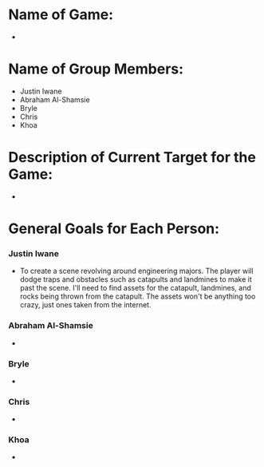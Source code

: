 # Name of Game: 
-

# Name of Group Members: 
- Justin Iwane
- Abraham Al-Shamsie 
- Bryle 
- Chris 
- Khoa 

# Description of Current Target for the Game:
-

# General Goals for Each Person:

### Justin Iwane
- To create a scene revolving around engineering majors. The player will dodge traps and obstacles such as catapults and landmines to make it past the scene. I'll need to find assets for the catapult, landmines, and rocks being thrown from the catapult. The assets won't be anything too crazy, just ones taken from the internet.

### Abraham Al-Shamsie
-

### Bryle
-

### Chris 
-

### Khoa 
-
